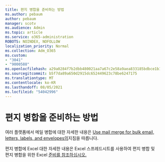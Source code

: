 ```yaml
---
title: 편지 병합을 준비하는 방법
ms.author: pebaum
author: pebaum
manager: scotv
ms.audience: Admin
ms.topic: article
ms.service: o365-administration
ROBOTS: NOINDEX, NOFOLLOW
localization_priority: Normal
ms.collection: Adm_O365
ms.custom:
- "3041"
- "9000588"
ms.openlocfilehash: a29a0284f7b2dbb480021aa7a67c2e58a9aea833185bdbce1b1c1c05e554f222
ms.sourcegitcommit: b5f7da89a650d2915dc652449623c78be6247175
ms.translationtype: MT
ms.contentlocale: ko-KR
ms.lasthandoff: 08/05/2021
ms.locfileid: "54042996"
---
```

# <a name="how-to-prepare-a-mail-merge"></a>편지 병합을 준비하는 방법

여러 플랫폼에서 메일 병합에 대한 자세한 내용은 [Use mail merge for bulk email, letters, labels, and envelopes의](https://support.office.com/article/use-mail-merge-for-bulk-email-letters-labels-and-envelopes-f488ed5b-b849-4c11-9cff-932c49474705)지침을 따릅니다.
 
편지 병합에 Excel 대한 자세한 내용은 Excel [](https://support.office.com/article/prepare-your-excel-data-source-for-a-word-mail-merge-2d802b6b-a3a3-43e5-bb76-2cac7c68673e) 스프레드시트를 사용하여 편지 병합 및 편지 병합을 위한 Excel [준비를 참조하십시오.](https://support.office.com/article/Mail-merge-using-an-Excel-spreadsheet-858c7d7f-5cc0-4ba1-9a7b-0a948fa3d7d3)
 